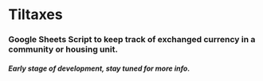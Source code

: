# Tiltaxes

### Google Sheets Script to keep track of exchanged currency in a community or housing unit.

##### Early stage of development, stay tuned for more info.
